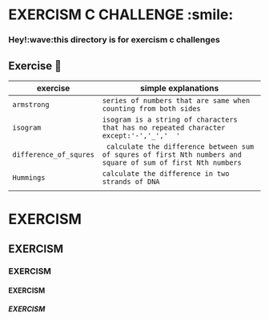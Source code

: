 <h1> EXERCISM C CHALLENGE :smile: </h1>
<h3> Hey!:wave:this directory is for exercism c challenges </h3>

## Exercise :page_with_curl:
| exercise			| simple explanations											      |
|-------------------------------|-------------------------------------------------------------------------------------------------------------|
|`armstrong`			|`series of numbers that are same when counting from both sides`			         	      |
|`isogram`			| `isogram is a string of characters that has no repeated character except:'-','_','  '`		      |
|`difference_of_squres`		|` calculate the difference between sum of squres of first Nth numbers and square of sum of first Nth numbers`|
|`Hummings`			| `calculate the difference in two strands of DNA`							      |
|				| 													      |

# EXERCISM
## EXERCISM
### EXERCISM
#### EXERCISM
##### EXERCISM
